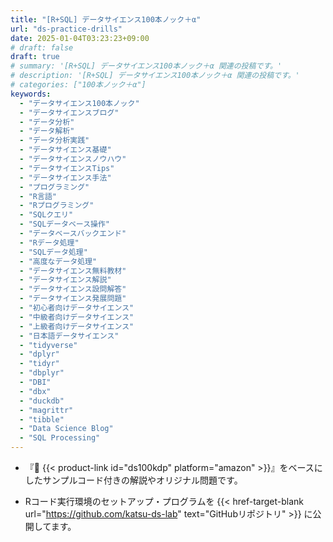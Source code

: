 ```yaml
---
title: "[R+SQL] データサイエンス100本ノック＋α"
url: "ds-practice-drills"
date: 2025-01-04T03:23:23+09:00
# draft: false
draft: true
# summary: '[R+SQL] データサイエンス100本ノック＋α 関連の投稿です。'
# description: '[R+SQL] データサイエンス100本ノック＋α 関連の投稿です。'
# categories: ["100本ノック＋α"]
keywords: 
  - "データサイエンス100本ノック"
  - "データサイエンスブログ"
  - "データ分析"
  - "データ解析"
  - "データ分析実践"
  - "データサイエンス基礎"
  - "データサイエンスノウハウ"
  - "データサイエンスTips"
  - "データサイエンス手法"
  - "プログラミング"
  - "R言語"
  - "Rプログラミング"
  - "SQLクエリ"
  - "SQLデータベース操作"
  - "データベースバックエンド"
  - "Rデータ処理"
  - "SQLデータ処理"
  - "高度なデータ処理"
  - "データサイエンス無料教材"
  - "データサイエンス解説"
  - "データサイエンス設問解答"
  - "データサイエンス発展問題"
  - "初心者向けデータサイエンス"
  - "中級者向けデータサイエンス"
  - "上級者向けデータサイエンス"
  - "日本語データサイエンス"
  - "tidyverse"
  - "dplyr"
  - "tidyr"
  - "dbplyr"
  - "DBI"
  - "dbx"
  - "duckdb"
  - "magrittr"
  - "tibble"
  - "Data Science Blog"
  - "SQL Processing"
---
```


- 『📘 {{< product-link id="ds100kdp" platform="amazon" >}}』をベースにしたサンプルコード付きの解説やオリジナル問題です。

- Rコード実行環境のセットアップ・プログラムを 
{{< href-target-blank url="https://github.com/katsu-ds-lab" text="GitHubリポジトリ" >}} 
に公開してます。
